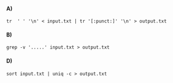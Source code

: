 #### A)

```
tr  ' ' '\n' < input.txt | tr '[:punct:]' '\n' > output.txt
```

#### B)


```
grep -v '.....' input.txt > output.txt
```

#### D)

```
sort input.txt | uniq -c > output.txt
```